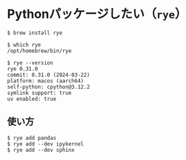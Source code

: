 # Pythonパッケージしたい（``rye``）

```console
$ brew install rye

$ which rye
/opt/homebrew/bin/rye

$ rye --version
rye 0.31.0
commit: 0.31.0 (2024-03-22)
platform: macos (aarch64)
self-python: cpython@3.12.2
symlink support: true
uv enabled: true
```

## 使い方

```console
$ rye add pandas
$ rye add --dev ipykernel
$ rye add --dev sphinx
```
